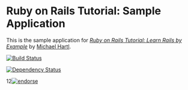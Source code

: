 # Ruby on Rails Tutorial: Sample Application

This is the sample application for
[*Ruby on Rails Tutorial: Learn Rails by Example*](http://railstutorial.org/)
by [Michael Hartl](http://michaelhartl.com/).

[![Build Status](https://travis-ci.org/jasnow/sample_app_3_1.png)](https://travis-ci.org/jasnow/sample_app_3_1)

[![Dependency Status](https://gemnasium.com/jasnow/sample_app_3_1.png)](https://gemnasium.com/jasnow/sample_app_3_1)

12[![endorse](http://api.coderwall.com/jasnow/endorsecount.png)](http://coderwall.com/jasnow)
